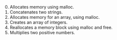0. Allocates memory using malloc.
1. Concatenates two strings.
2. Allocates memory for an array, using malloc.
3. Creates an array of integers.
100. Reallocates a memory block using malloc and free.
101. Multiplies two positive numbers.
